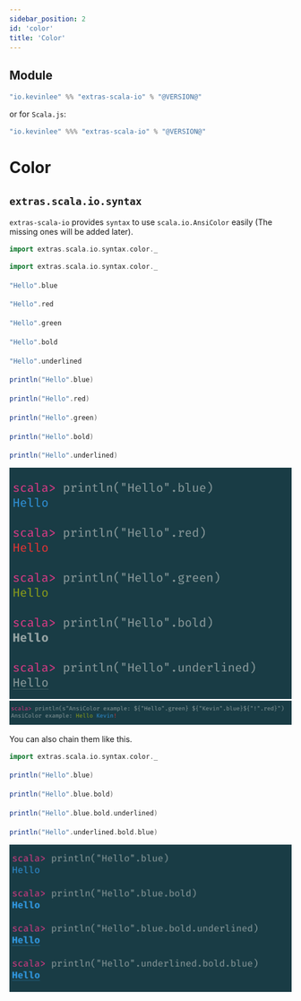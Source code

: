 ```yaml
---
sidebar_position: 2
id: 'color'
title: 'Color'
---
```


## Module
```scala
"io.kevinlee" %% "extras-scala-io" % "@VERSION@"
```
or for `Scala.js`:
```scala
"io.kevinlee" %%% "extras-scala-io" % "@VERSION@"
```


# Color

## `extras.scala.io.syntax`

`extras-scala-io` provides `syntax` to use `scala.io.AnsiColor` easily (The missing ones will be added later).

```scala mdoc:reset-object
import extras.scala.io.syntax.color._
```

```scala mdoc:reset-object
import extras.scala.io.syntax.color._

"Hello".blue

"Hello".red

"Hello".green

"Hello".bold

"Hello".underlined

println("Hello".blue)

println("Hello".red)

println("Hello".green)

println("Hello".bold)

println("Hello".underlined)
```

![AnsiColor syntax support Example 1](/img/docs/extras-scala-io/extras-scala-io-color-examples.png)
![AnsiColor syntax support Example 2](/img/docs/extras-scala-io/extras-scala-io-color-examples-2.png)

You can also chain them like this.
```scala mdoc:reset-object
import extras.scala.io.syntax.color._

println("Hello".blue)

println("Hello".blue.bold)

println("Hello".blue.bold.underlined)

println("Hello".underlined.bold.blue)
```
![AnsiColor syntax support Example 3](/img/docs/extras-scala-io/extras-scala-io-color-examples-3.png)
